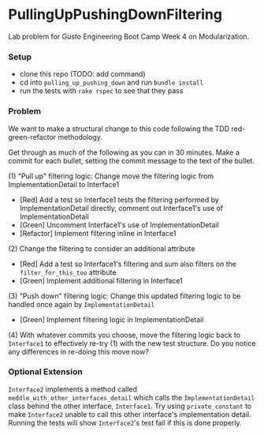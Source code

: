 # PullingUpPushingDownFiltering
Lab problem for Gusto Engineering Boot Camp Week 4 on Modularization.

### Setup
- clone this repo (TODO: add command)
- cd into `pulling_up_pushing_down` and run `bundle install`
- run the tests with `rake rspec` to see that they pass

### Problem
We want to make a structural change to this code following the TDD red-green-refactor methodology. 

Get through as much of the following as you can in 30 minutes. Make a commit for each bullet, setting the commit message to the text of the bullet.

(1) "Pull up" filtering logic: Change move the filtering logic from ImplementationDetail to Interface1
- [Red] Add a test so Interface1 tests the filtering performed by ImplementationDetail directly, comment out Interface1's use of ImplementationDetail
- [Green] Uncomment Interface1's use of ImplementationDetail
- [Refactor] Implement filtering inline in Interface1

(2) Change the filtering to consider an additional attribute
- [Red] Add a test so Interface1's filtering and sum also filters on the `filter_for_this_too` attribute
- [Green] Implement additional filtering in Interface1

(3) "Push down" filtering logic: Change this updated filtering logic to be handled once again by `ImplementationDetail`
- [Green] Implement filtering logic in ImplementationDetail

(4) With whatever commits you choose, move the filtering logic back to `Interface1` to effectively re-try (1) with the new test structure. Do you notice any differences in re-doing this move now?

### Optional Extension
`Interface2` implements a method called `meddle_with_other_interfaces_detail` which calls the `ImplementationDetail` class behind the other interface, `Interface1`. Try using `private_constant` to make `Interface2` unable to call this other interface's implementation detail. Running the tests will show `Interface2`'s test fail if this is done properly. 







